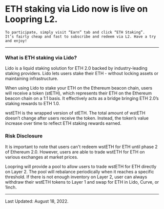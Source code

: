 # ETH staking via Lido now is live on Loopring L2.

    To participate, simply visit “Earn” tab and click “ETH Staking”. 
    It’s fairly cheap and fast to subscribe and redeem via L2. Have a try and enjoy!

---

### What is ETH staking via Lido?

Lido is a liquid staking solution for ETH 2.0 backed by industry-leading staking providers. Lido lets users stake their
ETH - without locking assets or maintaining infrastructure.

When using Lido to stake your ETH on the Ethereum beacon chain, users will receive a token (stETH), which represents
their ETH on the Ethereum beacon chain on a 1:1 basis. It effectively acts as a bridge bringing ETH 2.0’s staking
rewards to ETH 1.0.

wstETH is the wrapped version of stETH. The total amount of wstETH doesn’t change after users receive the token.
Instead, the token’s value increase over time to reflect ETH staking rewards earned.

### Risk Disclosure

It is important to note that users can't redeem wstETH for ETH until phase 2 of Ethereum 2.0. However, users are able to
trade wstETH for ETH on various exchanges at market prices.

Loopring will provide a pool to allow users to trade wstETH for ETH directly on Layer 2. The pool will rebalance
periodically when it reaches a specific threshold. If there is not enough inventory on Layer 2, user can always withdraw
their wstETH tokens to Layer 1 and swap for ETH in Lido, Curve, or 1inch.

---
Last Updated: August 18, 2022.